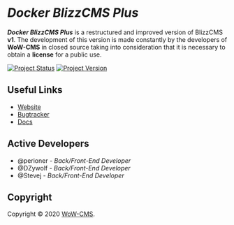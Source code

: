 # _Docker BlizzCMS Plus_
**_Docker BlizzCMS Plus_** is a restructured and improved version of BlizzCMS **v1**. The development of this version is made constantly by the developers of **WoW-CMS** in closed source taking into consideration that it is necessary to obtain a **license** for a public use.

[![Project Status](https://img.shields.io/badge/Status-In_Development-yellow.svg?style=flat-square)](#)
[![Project Version](https://img.shields.io/badge/Version-1.0.4-green.svg?style=flat-square)](#)

## Useful Links

* [Website](https://wow-cms.com)
* [Bugtracker](https://dev.wow-cms.com)
* [Docs](https://docs.wow-cms.com)

## Active Developers

* @perioner - *Back/Front-End Developer*
* @DZywolf - *Back/Front-End Developer*
* @Stevej - *Back/Front-End Developer*

## Copyright

Copyright © 2020 [WoW-CMS](https://wow-cms.com).
